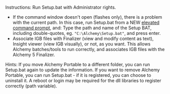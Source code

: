 Instructions:
Run Setup.bat with Administrator rights.
  - If the command window doesn't open (flashes only), there is a problem with the current path.
    In this case, run Setup.bat from a NEW [elevated command prompt](https://www.youtube.com/watch?v=tK6jJFsLnqY), and:
    Type the path and name of the Setup BAT, including double-quotes, eg. `"C:\Alchemy\Setup.bat"`, and press enter.
  - Associate IGB files with Finalizer (view and modify content as text), Insight viewer (view IGB visually), or not, as you want.
This allows Alchemy batches/tools to run correctly, and associates IGB files with the Alchemy 5 Finalizer.

Hints:
If you move Alchemy Portable to a different folder, you can run Setup.bat again to update the information.
If you want to remove Alchemy Portable, you can run Setup.bat - if it is registered, you can choose to uninstall it.
A reboot or login may be required for the dll libraries to register correctly (path variable).
